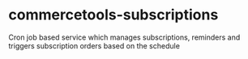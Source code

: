 # commercetools-subscriptions
Cron job based service which manages subscriptions, reminders and triggers subscription orders based on the schedule
